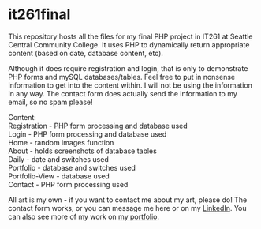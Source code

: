 # it261final

This repository hosts all the files for my final PHP project in IT261 at Seattle Central Community College.
It uses PHP to dynamically return appropriate content (based on date, database content, etc).

Although it does require registration and login, that is only to demonstrate PHP forms and mySQL databases/tables. Feel free to put in nonsense information to get into the content within. I will not be using the information in any way.
The contact form does actually send the information to my email, so no spam please!

Content: <br>
Registration - PHP form processing and database used <br>
Login - PHP form processing and database used <br>
Home - random images function <br>
About - holds screenshots of database tables <br>
Daily - date and switches used <br>
Portfolio - database and switches used <br>
Portfolio-View - database used <br>
Contact - PHP form processing used <br>

All art is my own - if you want to contact me about my art, please do! The contact form works, or you can message me here or on my <a href="https://www.linkedin.com/in/roryhackney/">LinkedIn</a>. You can also see more of my work on <a href="rorystories.com">my portfolio</a>.
